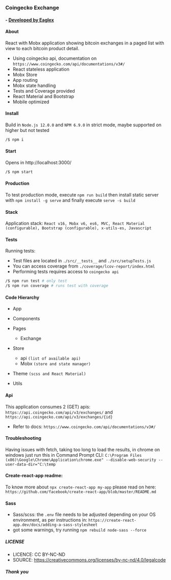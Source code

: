 ### Coingecko Exchange
#### - [ Developed by Eaglex ](http://eaglex.net)

#### About
React with Mobx application showing bitcoin exchanges in a paged list with view to each bitcoin product detail.

- Using coingecko api, documentation on `https://www.coingecko.com/api/documentations/v3#/`
- React stateless application
- Mobx Store
- App routing
- Mobx state handling
- Tests and Coverage provided
- React Material and Bootstrap 
- Mobile optimized

#### Install 
Build in `Node.js 12.0.0` and `NPM 6.9.0` in strict mode, maybe supported on higher but not tested

```sh
/$ npm i 
```


#### Start
Opens in http://localhost:3000/

```sh
/$ npm start
```

#### Production
To test production mode, execute  `npm run build` then install static server with `npm install -g serve`
and finally execute `serve -s build`


#### Stack
Application stack: `React v16, Mobx v6, es6, MVC, React Material (configurable), Bootstrap (configurable), x-utils-es, Javascript`


#### Tests
Running tests:
- Test files are located in `./src/__tests__` and `./src/setupTests.js`
- You can access coverage from `./coverage/lcov-report/index.html`
- Performing tests requires access to `coingecko api`

```sh
/$ npm run test # only test
/$ npm run coverage # runs test with coverage
```


#### Code Hierarchy
- App
- Components
- Pages
    - Exchange

- Store
    - api `(list of available api)`
    - Mobx `(store and state manager)`
- Theme `(scss and React Material)` 
- Utils


#### Api
This application consumes 2 (GET) apis: `https://api.coingecko.com/api/v3/exchanges/` and `https://api.coingecko.com/api/v3/exchanges/{id}`

- Refer to docs: `https://www.coingecko.com/api/documentations/v3#/`


#### Troubleshooting
Having issues with fetch, taking too long to load the results, in chrome on windows just run this in Command Prompt CLI:
`C:\Program Files (x86)\Google\Chrome\Application\chrome.exe" --disable-web-security --user-data-dir="C:\temp`

#### Create-react-app readme:
To know more about `npx create-react-app my-app` please read on here:
`https://github.com/facebook/create-react-app/blob/master/README.md`


#### Sass
- Sass/scss: the `.env` file needs to be adjusted depending on your OS environment, as per instructions in: `https://create-react-app.dev/docs/adding-a-sass-stylesheet`
- got some warnings, try running `npm rebuild node-sass --force`


##### LICENSE
* LICENCE: CC BY-NC-ND
* SOURCE: https://creativecommons.org/licenses/by-nc-nd/4.0/legalcode

##### Thank you

